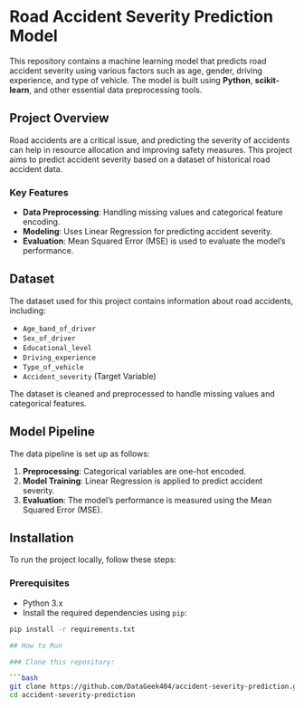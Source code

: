 # Road Accident Severity Prediction Model

This repository contains a machine learning model that predicts road accident severity using various factors such as age, gender, driving experience, and type of vehicle. The model is built using **Python**, **scikit-learn**, and other essential data preprocessing tools.

## Project Overview

Road accidents are a critical issue, and predicting the severity of accidents can help in resource allocation and improving safety measures. This project aims to predict accident severity based on a dataset of historical road accident data.

### Key Features
- **Data Preprocessing**: Handling missing values and categorical feature encoding.
- **Modeling**: Uses Linear Regression for predicting accident severity.
- **Evaluation**: Mean Squared Error (MSE) is used to evaluate the model’s performance.
  
## Dataset

The dataset used for this project contains information about road accidents, including:
- `Age_band_of_driver`
- `Sex_of_driver`
- `Educational_level`
- `Driving_experience`
- `Type_of_vehicle`
- `Accident_severity` (Target Variable)

The dataset is cleaned and preprocessed to handle missing values and categorical features.

## Model Pipeline

The data pipeline is set up as follows:
1. **Preprocessing**: Categorical variables are one-hot encoded.
2. **Model Training**: Linear Regression is applied to predict accident severity.
3. **Evaluation**: The model’s performance is measured using the Mean Squared Error (MSE).

## Installation

To run the project locally, follow these steps:

### Prerequisites

- Python 3.x
- Install the required dependencies using `pip`:

```bash
pip install -r requirements.txt

## How to Run

### Clone this repository:

```bash
git clone https://github.com/DataGeek404/accident-severity-prediction.git
cd accident-severity-prediction

